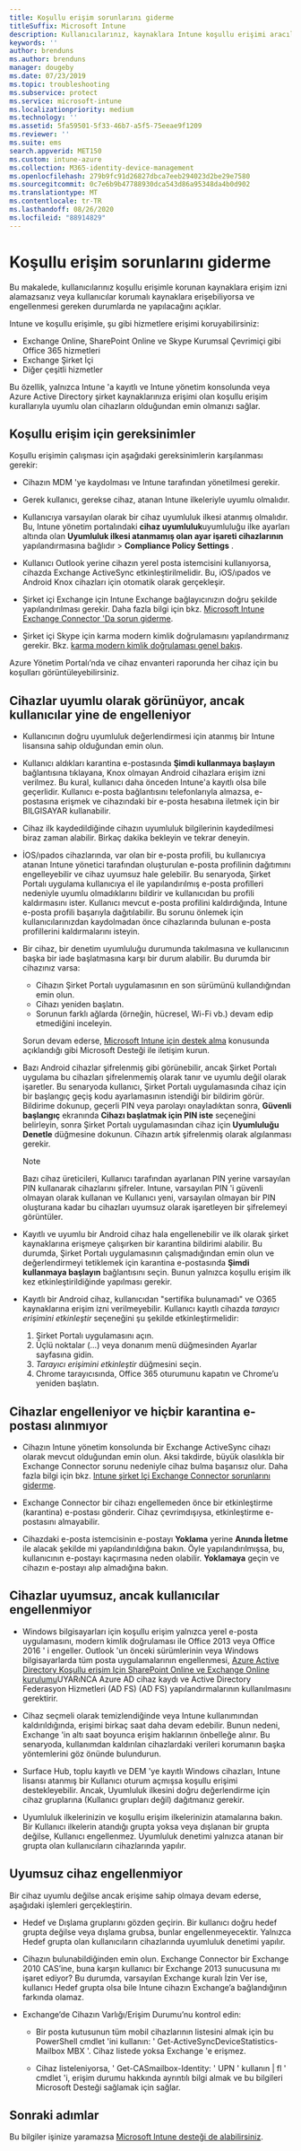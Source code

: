 ```yaml
---
title: Koşullu erişim sorunlarını giderme
titleSuffix: Microsoft Intune
description: Kullanıcılarınız, kaynaklara Intune koşullu erişimi aracılığıyla erişim izni alamazsanız ne yapmalı?
keywords: ''
author: brenduns
ms.author: brenduns
manager: dougeby
ms.date: 07/23/2019
ms.topic: troubleshooting
ms.subservice: protect
ms.service: microsoft-intune
ms.localizationpriority: medium
ms.technology: ''
ms.assetid: 5fa59501-5f33-46b7-a5f5-75eeae9f1209
ms.reviewer: ''
ms.suite: ems
search.appverid: MET150
ms.custom: intune-azure
ms.collection: M365-identity-device-management
ms.openlocfilehash: 279b9fc91d26827dbca7eeb294023d2be29e7580
ms.sourcegitcommit: 0c7e6b9b47788930dca543d86a95348da4b0d902
ms.translationtype: MT
ms.contentlocale: tr-TR
ms.lasthandoff: 08/26/2020
ms.locfileid: "88914829"
---
```

# <a name="troubleshoot-conditional-access"></a>Koşullu erişim sorunlarını giderme
Bu makalede, kullanıcılarınız koşullu erişimle korunan kaynaklara erişim izni alamazsanız veya kullanıcılar korumalı kaynaklara erişebiliyorsa ve engellenmesi gereken durumlarda ne yapılacağını açıklar.

Intune ve koşullu erişimle, şu gibi hizmetlere erişimi koruyabilirsiniz:
- Exchange Online, SharePoint Online ve Skype Kurumsal Çevrimiçi gibi Office 365 hizmetleri
- Exchange Şirket İçi
- Diğer çeşitli hizmetler

Bu özellik, yalnızca Intune 'a kayıtlı ve Intune yönetim konsolunda veya Azure Active Directory şirket kaynaklarınıza erişimi olan koşullu erişim kurallarıyla uyumlu olan cihazların olduğundan emin olmanızı sağlar. 

## <a name="requirements-for-conditional-access"></a>Koşullu erişim için gereksinimler

Koşullu erişimin çalışması için aşağıdaki gereksinimlerin karşılanması gerekir:

- Cihazın MDM 'ye kaydolması ve Intune tarafından yönetilmesi gerekir.

- Gerek kullanıcı, gerekse cihaz, atanan Intune ilkeleriyle uyumlu olmalıdır.

- Kullanıcıya varsayılan olarak bir cihaz uyumluluk ilkesi atanmış olmalıdır. Bu, Intune yönetim portalındaki **cihaz uyumluluk**uyumluluğu ilke ayarları altında olan **Uyumluluk ilkesi atanmamış olan ayar işareti cihazlarının** yapılandırmasına bağlıdır  >  **Compliance Policy Settings** .

- Kullanıcı Outlook yerine cihazın yerel posta istemcisini kullanıyorsa, cihazda Exchange ActiveSync etkinleştirilmelidir. Bu, iOS/ıpados ve Android Knox cihazları için otomatik olarak gerçekleşir.

- Şirket içi Exchange için Intune Exchange bağlayıcınızın doğru şekilde yapılandırılması gerekir. Daha fazla bilgi için bkz. [Microsoft Intune Exchange Connector 'Da sorun giderme](troubleshoot-exchange-connector.md).

- Şirket içi Skype için karma modern kimlik doğrulamasını yapılandırmanız gerekir. Bkz. [karma modern kimlik doğrulaması genel bakış](/office365/enterprise/hybrid-modern-auth-overview).

Azure Yönetim Portalı’nda ve cihaz envanteri raporunda her cihaz için bu koşulları görüntüleyebilirsiniz.

## <a name="devices-appear-compliant-but-users-are-still-blocked"></a>Cihazlar uyumlu olarak görünüyor, ancak kullanıcılar yine de engelleniyor

- Kullanıcının doğru uyumluluk değerlendirmesi için atanmış bir Intune lisansına sahip olduğundan emin olun.

- Kullanıcı aldıkları karantina e-postasında **Şimdi kullanmaya başlayın** bağlantısına tıklayana, Knox olmayan Android cihazlara erişim izni verilmez. Bu kural, kullanıcı daha önceden Intune'a kayıtlı olsa bile geçerlidir. Kullanıcı e-posta bağlantısını telefonlarıyla almazsa, e-postasına erişmek ve cihazındaki bir e-posta hesabına iletmek için bir BILGISAYAR kullanabilir.

- Cihaz ilk kaydedildiğinde cihazın uyumluluk bilgilerinin kaydedilmesi biraz zaman alabilir. Birkaç dakika bekleyin ve tekrar deneyin.

- İOS/ıpados cihazlarında, var olan bir e-posta profili, bu kullanıcıya atanan Intune yönetici tarafından oluşturulan e-posta profilinin dağıtımını engelleyebilir ve cihaz uyumsuz hale gelebilir. Bu senaryoda, Şirket Portalı uygulama kullanıcıya el ile yapılandırılmış e-posta profilleri nedeniyle uyumlu olmadıklarını bildirir ve kullanıcıdan bu profili kaldırmasını ister. Kullanıcı mevcut e-posta profilini kaldırdığında, Intune e-posta profili başarıyla dağıtılabilir. Bu sorunu önlemek için kullanıcılarınızdan kaydolmadan önce cihazlarında bulunan e-posta profillerini kaldırmalarını isteyin.

- Bir cihaz, bir denetim uyumluluğu durumunda takılmasına ve kullanıcının başka bir iade başlatmasına karşı bir durum alabilir. Bu durumda bir cihazınız varsa:
  - Cihazın Şirket Portalı uygulamasının en son sürümünü kullandığından emin olun.
  - Cihazı yeniden başlatın.
  - Sorunun farklı ağlarda (örneğin, hücresel, Wi-Fi vb.) devam edip etmediğini inceleyin.

  Sorun devam ederse, [Microsoft Intune için destek alma](../fundamentals/get-support.md) konusunda açıklandığı gibi Microsoft Desteği ile iletişim kurun.

- Bazı Android cihazlar şifrelenmiş gibi görünebilir, ancak Şirket Portalı uygulama bu cihazları şifrelenmemiş olarak tanır ve uyumlu değil olarak işaretler. Bu senaryoda kullanıcı, Şirket Portalı uygulamasında cihaz için bir başlangıç geçiş kodu ayarlamasının istendiği bir bildirim görür. Bildirime dokunup, geçerli PIN veya parolayı onayladıktan sonra, **Güvenli başlangıç** ekranında **Cihazı başlatmak için PIN iste** seçeneğini belirleyin, sonra Şirket Portalı uygulamasından cihaz için **Uyumluluğu Denetle** düğmesine dokunun. Cihazın artık şifrelenmiş olarak algılanması gerekir. 

  > [!NOTE]
  > Bazı cihaz üreticileri, Kullanıcı tarafından ayarlanan PIN yerine varsayılan PIN kullanarak cihazlarını şifreler. Intune, varsayılan PIN 'i güvenli olmayan olarak kullanan ve Kullanıcı yeni, varsayılan olmayan bir PIN oluşturana kadar bu cihazları uyumsuz olarak işaretleyen bir şifrelemeyi görüntüler.

- Kayıtlı ve uyumlu bir Android cihaz hala engellenebilir ve ilk olarak şirket kaynaklarına erişmeye çalışırken bir karantina bildirimi alabilir. Bu durumda, Şirket Portalı uygulamasının çalışmadığından emin olun ve değerlendirmeyi tetiklemek için karantina e-postasında **Şimdi kullanmaya başlayın** bağlantısını seçin. Bunun yalnızca koşullu erişim ilk kez etkinleştirildiğinde yapılması gerekir.

- Kayıtlı bir Android cihaz, kullanıcıdan "sertifika bulunamadı" ve O365 kaynaklarına erişim izni verilmeyebilir. Kullanıcı kayıtlı cihazda *tarayıcı erişimini etkinleştir* seçeneğini şu şekilde etkinleştirmelidir:
  1. Şirket Portalı uygulamasını açın.
  2. Üçlü noktalar (...) veya donanım menü düğmesinden Ayarlar sayfasına gidin.
  3. *Tarayıcı erişimini etkinleştir* düğmesini seçin.
  4. Chrome tarayıcısında, Office 365 oturumunu kapatın ve Chrome’u yeniden başlatın.  


## <a name="devices-are-blocked-and-no-quarantine-email-is-received"></a>Cihazlar engelleniyor ve hiçbir karantina e-postası alınmıyor

- Cihazın Intune yönetim konsolunda bir Exchange ActiveSync cihazı olarak mevcut olduğundan emin olun. Aksi takdirde, büyük olasılıkla bir Exchange Connector sorunu nedeniyle cihaz bulma başarısız olur. Daha fazla bilgi için bkz. [Intune şirket Içi Exchange Connector sorunlarını giderme](troubleshoot-exchange-connector.md).

- Exchange Connector bir cihazı engellemeden önce bir etkinleştirme (karantina) e-postası gönderir. Cihaz çevrimdışıysa, etkinleştirme e-postasını almayabilir. 

- Cihazdaki e-posta istemcisinin e-postayı **Yoklama** yerine **Anında İletme** ile alacak şekilde mi yapılandırıldığına bakın. Öyle yapılandırılmışsa, bu, kullanıcının e-postayı kaçırmasına neden olabilir. **Yoklamaya** geçin ve cihazın e-postayı alıp almadığına bakın.

## <a name="devices-are-noncompliant-but-users-are-not-blocked"></a>Cihazlar uyumsuz, ancak kullanıcılar engellenmiyor

- Windows bilgisayarları için koşullu erişim yalnızca yerel e-posta uygulamasını, modern kimlik doğrulaması ile Office 2013 veya Office 2016 ' i engeller. Outlook 'un önceki sürümlerinin veya Windows bilgisayarlarda tüm posta uygulamalarının engellenmesi, [Azure Active Directory Koşullu erişim Için SharePoint Online ve Exchange Online kurulumu](/azure/active-directory/active-directory-conditional-access-no-modern-authentication)UYARıNCA Azure AD cihaz kaydı ve Active Directory Federasyon Hizmetleri (AD FS) (AD FS) yapılandırmalarının kullanılmasını gerektirir.

- Cihaz seçmeli olarak temizlendiğinde veya Intune kullanımından kaldırıldığında, erişimi birkaç saat daha devam edebilir. Bunun nedeni, Exchange 'in altı saat boyunca erişim haklarının önbelleğe alınır. Bu senaryoda, kullanımdan kaldırılan cihazlardaki verileri korumanın başka yöntemlerini göz önünde bulundurun.

- Surface Hub, toplu kayıtlı ve DEM 'ye kayıtlı Windows cihazları, Intune lisansı atanmış bir Kullanıcı oturum açmışsa koşullu erişimi destekleyebilir. Ancak, Uyumluluk ilkesini doğru değerlendirme için cihaz gruplarına (Kullanıcı grupları değil) dağıtmanız gerekir.

- Uyumluluk ilkelerinizin ve koşullu erişim ilkelerinizin atamalarına bakın. Bir Kullanıcı ilkelerin atandığı grupta yoksa veya dışlanan bir grupta değilse, Kullanıcı engellenmez. Uyumluluk denetimi yalnızca atanan bir grupta olan kullanıcıların cihazlarında yapılır.

## <a name="noncompliant-device-is-not-blocked"></a>Uyumsuz cihaz engellenmiyor

Bir cihaz uyumlu değilse ancak erişime sahip olmaya devam ederse, aşağıdaki işlemleri gerçekleştirin.

- Hedef ve Dışlama gruplarını gözden geçirin. Bir kullanıcı doğru hedef grupta değilse veya dışlama grubsa, bunlar engellenmeyecektir. Yalnızca Hedef grupta olan kullanıcıların cihazlarında uyumluluk denetimi yapılır.

- Cihazın bulunabildiğinden emin olun. Exchange Connector bir Exchange 2010 CAS’ine, buna karşın kullanıcı bir Exchange 2013 sunucusuna mı işaret ediyor? Bu durumda, varsayılan Exchange kuralı İzin Ver ise, kullanıcı Hedef grupta olsa bile Intune cihazın Exchange’a bağlandığının farkında olamaz.

- Exchange’de Cihazın Varlığı/Erişim Durumu’nu kontrol edin:
  - Bir posta kutusunun tüm mobil cihazlarının listesini almak için bu PowerShell cmdlet 'ini kullanın: ' Get-ActiveSyncDeviceStatistics-Mailbox MBX '. Cihaz listede yoksa Exchange 'e erişmez.
  
  - Cihaz listeleniyorsa, ' Get-CASmailbox-Identity: ' UPN ' kullanın | fl ' cmdlet 'i, erişim durumu hakkında ayrıntılı bilgi almak ve bu bilgileri Microsoft Desteği sağlamak için sağlar.

## <a name="next-steps"></a>Sonraki adımlar
Bu bilgiler işinize yaramazsa [Microsoft Intune desteği de alabilirsiniz](../fundamentals/get-support.md).